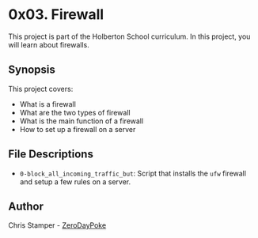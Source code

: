 # 0x03. Firewall

This project is part of the Holberton School curriculum. In this project, you will learn about firewalls.

## Synopsis

This project covers:

- What is a firewall
- What are the two types of firewall
- What is the main function of a firewall
- How to set up a firewall on a server

## File Descriptions

- `0-block_all_incoming_traffic_but`: Script that installs the `ufw` firewall and setup a few rules on a server.

## Author

Chris Stamper - [ZeroDayPoke](https://github.com/ZeroDayPoke)
